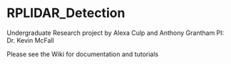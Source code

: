 # RPLIDAR_Detection

Undergraduate Research project by Alexa Culp and Anthony Grantham
PI: Dr. Kevin McFall

Please see the Wiki for documentation and tutorials
